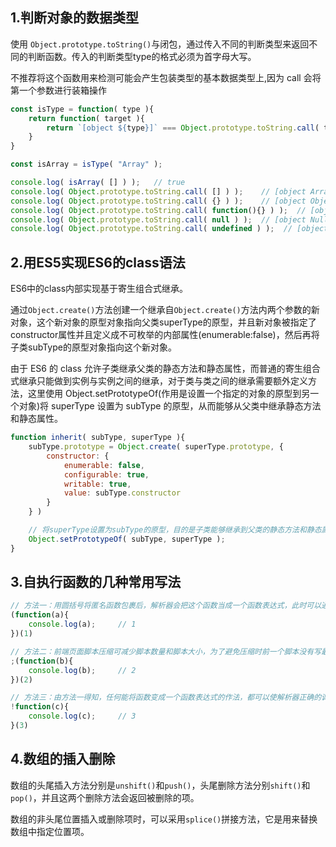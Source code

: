 ## 1.判断对象的数据类型

使用 `Object.prototype.toString()`与闭包，通过传入不同的判断类型来返回不同的判断函数。传入的判断类型type的格式必须为首字母大写。

不推荐将这个函数用来检测可能会产生包装类型的基本数据类型上,因为 call 会将第一个参数进行装箱操作

```javascript
const isType = function( type ){
    return function( target ){
        return `[object ${type}]` === Object.prototype.toString.call( target );
    }
}

const isArray = isType( "Array" );

console.log( isArray( [] ) );   // true
console.log( Object.prototype.toString.call( [] ) );    // [object Array]
console.log( Object.prototype.toString.call( {} ) );    // [object Object]
console.log( Object.prototype.toString.call( function(){} ) );  // [object Function]
console.log( Object.prototype.toString.call( null ) );  // [object Null]
console.log( Object.prototype.toString.call( undefined ) );  // [object Undefined]
```

## 2.用ES5实现ES6的class语法

ES6中的class内部实现基于寄生组合式继承。

通过`Object.create()`方法创建一个继承自`Object.create()`方法内两个参数的新对象，这个新对象的原型对象指向父类superType的原型，并且新对象被指定了constructor属性并且定义成不可枚举的内部属性(enumerable:false)，然后再将子类subType的原型对象指向这个新对象。

由于 ES6 的 class 允许子类继承父类的静态方法和静态属性，而普通的寄生组合式继承只能做到实例与实例之间的继承，对于类与类之间的继承需要额外定义方法，这里使用 Object.setPrototypeOf(作用是设置一个指定的对象的原型到另一个对象)将 superType 设置为 subType 的原型，从而能够从父类中继承静态方法和静态属性。

```javascript
function inherit( subType, superType ){
    subType.prototype = Object.create( superType.prototype, {
        constructor: {
            enumerable: false,
            configurable: true,
            writable: true,
            value: subType.constructor
        }
    } )

    // 将superType设置为subType的原型，目的是子类能够继承到父类的静态方法和静态属性
    Object.setPrototypeOf( subType, superType );
}
```

## 3.自执行函数的几种常用写法

```javascript
// 方法一：用圆括号将匿名函数包裹后，解析器会把这个函数当成一个函数表达式，此时可以通过再加一个圆括号来执行这个函数表达式
(function(a){
    console.log(a);     // 1
})(1)

// 方法二：前端页面脚本压缩可减少脚本数量和脚本大小，为了避免压缩时前一个脚本没有写最后一个分号而导致压缩后脚本不能使用，所以更好的写法是在开始圆括号前加一个分号
;(function(b){
    console.log(b);     // 2
})(2)

// 方法三：由方法一得知，任何能将函数变成一个函数表达式的作法，都可以使解析器正确的调用定义函数。而符号 ! + - || 等都可以。
!function(c){
    console.log(c);     // 3
}(3)
```

## 4.数组的插入删除

数组的头尾插入方法分别是`unshift()`和`push()`，头尾删除方法分别`shift()`和`pop()`，并且这两个删除方法会返回被删除的项。

数组的非头尾位置插入或删除项时，可以采用`splice()`拼接方法，它是用来替换数组中指定位置项。
